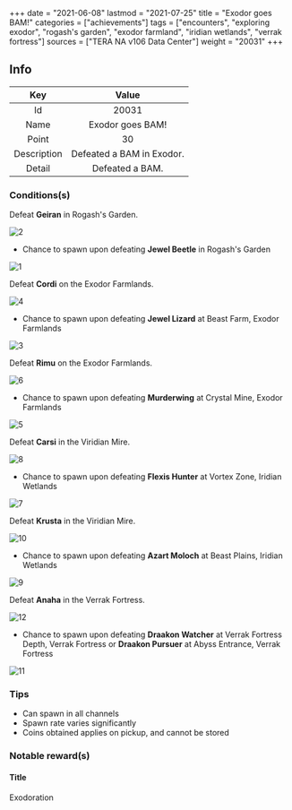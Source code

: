 +++
date = "2021-06-08"
lastmod = "2021-07-25"
title = "Exodor goes BAM!"
categories = ["achievements"]
tags = ["encounters", "exploring exodor", "rogash's garden", "exodor farmland", "iridian wetlands", "verrak fortress"]
sources = ["TERA NA v106 Data Center"]
weight = "20031"
+++

[2]: /images/achievements/encounters/20031_02.png
[1]: /images/achievements/encounters/20031_01.png

[4]: /images/achievements/encounters/20031_04.png
[3]: /images/achievements/encounters/20031_03.png

[6]: /images/achievements/encounters/20031_06.png
[5]: /images/achievements/encounters/20031_05.png

[8]: /images/achievements/encounters/20031_08.png
[7]: /images/achievements/encounters/20031_07.png

[10]: /images/achievements/encounters/20031_10.png
[9]: /images/achievements/encounters/20031_09.png

[12]: /images/achievements/encounters/20031_12.png
[11]: /images/achievements/encounters/20031_11.png

## Info

Key | Value
:-: | :-:
Id | 20031
Name | Exodor goes BAM!
Point | 30
Description | Defeated a BAM in Exodor.
Detail | Defeated a BAM.

### Conditions(s)

Defeat **Geiran** in Rogash's Garden.

![2]

- Chance to spawn upon defeating **Jewel Beetle** in Rogash's Garden

![1]

Defeat **Cordi** on the Exodor Farmlands.

![4]

- Chance to spawn upon defeating **Jewel Lizard** at Beast Farm, Exodor Farmlands

![3]

Defeat **Rimu** on the Exodor Farmlands.

![6]

- Chance to spawn upon defeating **Murderwing** at Crystal Mine, Exodor Farmlands

![5]

Defeat **Carsi** in the Viridian Mire.

![8]

- Chance to spawn upon defeating **Flexis Hunter** at Vortex Zone, Iridian Wetlands

![7]

Defeat **Krusta** in the Viridian Mire.

![10]

- Chance to spawn upon defeating **Azart Moloch** at Beast Plains, Iridian Wetlands

![9]

Defeat **Anaha** in the Verrak Fortress.

![12]

- Chance to spawn upon defeating **Draakon Watcher** at Verrak Fortress Depth, Verrak Fortress or **Draakon Pursuer** at Abyss Entrance, Verrak Fortress

![11]

### Tips
- Can spawn in all channels
- Spawn rate varies significantly
- Coins obtained applies on pickup, and cannot be stored

### Notable reward(s)

#### Title
Exodoration
